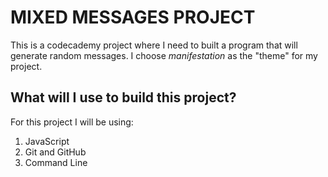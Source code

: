 # MIXED MESSAGES PROJECT 

This is a codecademy project where I need to built a program that will generate random messages. I choose *manifestation* as the "theme" for my project. 

## What will I use to build this project?

For this project I will be using: 

1. JavaScript
2. Git and GitHub
3. Command Line

